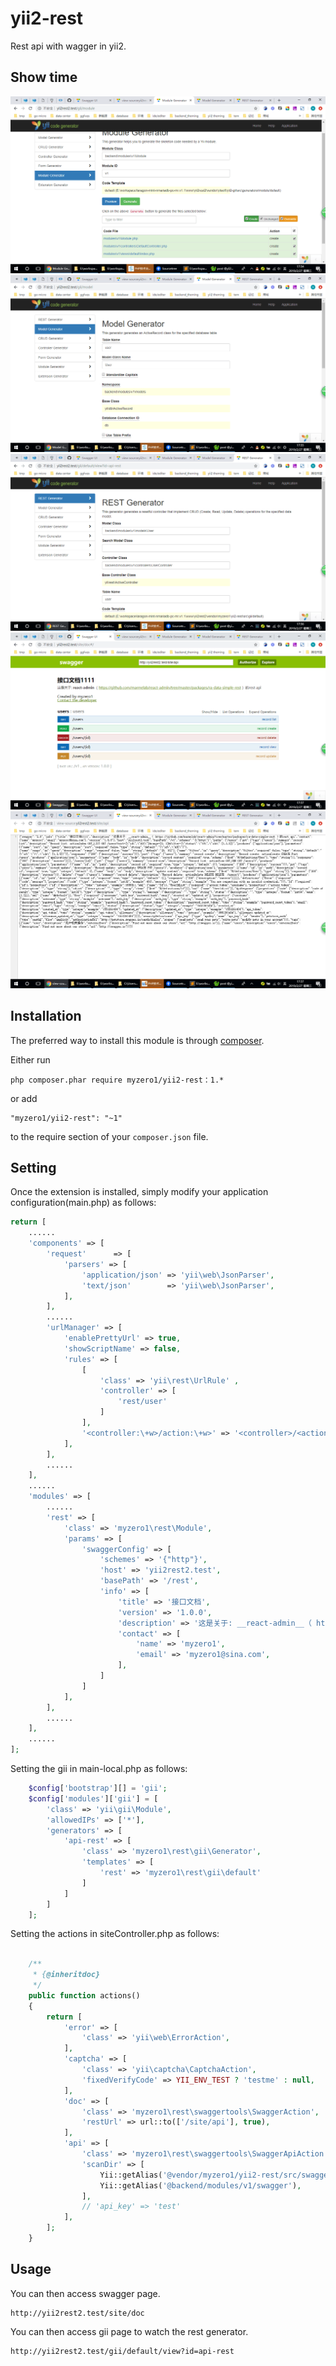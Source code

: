 yii2-rest
========================

Rest api with wagger in yii2.

Show time
------------

![](https://github.com/myzero1/show-time/blob/master/yii2-rest/screenshot1/101.png)
![](https://github.com/myzero1/show-time/blob/master/yii2-rest/screenshot1/102.png)
![](https://github.com/myzero1/show-time/blob/master/yii2-rest/screenshot1/103.png)
![](https://github.com/myzero1/show-time/blob/master/yii2-rest/screenshot1/104.png)
![](https://github.com/myzero1/show-time/blob/master/yii2-rest/screenshot1/105.png)

Installation
------------

The preferred way to install this module is through [composer](http://getcomposer.org/download/).

Either run

```
php composer.phar require myzero1/yii2-rest：1.*
```

or add

```
"myzero1/yii2-rest": "~1"
```

to the require section of your `composer.json` file.



Setting
-----

Once the extension is installed, simply modify your application configuration(main.php) as follows:

```php
return [
    ......
    'components' => [
        'request'      => [
            'parsers' => [
                'application/json' => 'yii\web\JsonParser',
                'text/json'        => 'yii\web\JsonParser',
            ],
        ],
        ......
        'urlManager' => [
            'enablePrettyUrl' => true,
            'showScriptName' => false,
            'rules' => [
                [
                    'class' => 'yii\rest\UrlRule' ,
                    'controller' => [
                        'rest/user'
                    ]
                ],
                '<controller:\+w>/action:\+w>' => '<controller>/<action>'
            ],
        ],
        ......
    ],
    ......
    'modules' => [
        ......
        'rest' => [
            'class' => 'myzero1\rest\Module',
            'params' => [
                'swaggerConfig' => [
                    'schemes' => '{"http"}',
                    'host' => 'yii2rest2.test',
                    'basePath' => '/rest',
                    'info' => [
                        'title' => '接口文档',
                        'version' => '1.0.0',
                        'description' => '这是关于: __react-admin__（ https://github.com/marmelab/react-admin/tree/master/packages/ra-data-simple-rest ）的rest api',
                        'contact' => [
                            'name' => 'myzero1',
                            'email' => 'myzero1@sina.com',
                        ],
                    ]
                ]
            ],
        ],
        ......
    ],
    ......
];
```

Setting the gii in main-local.php as follows:

```php
    $config['bootstrap'][] = 'gii';
    $config['modules']['gii'] = [
        'class' => 'yii\gii\Module',
        'allowedIPs' => ['*'],
        'generators' => [
            'api-rest' => [
                'class' => 'myzero1\rest\gii\Generator',
                'templates' => [
                    'rest' => 'myzero1\rest\gii\default'
                ]
            ]
        ]
    ];
```


Setting the actions in siteController.php as follows:

```php

    /**
     * {@inheritdoc}
     */
    public function actions()
    {
        return [
            'error' => [
                'class' => 'yii\web\ErrorAction',
            ],
            'captcha' => [
                'class' => 'yii\captcha\CaptchaAction',
                'fixedVerifyCode' => YII_ENV_TEST ? 'testme' : null,
            ],
            'doc' => [
                'class' => 'myzero1\rest\swaggertools\SwaggerAction',
                'restUrl' => url::to(['/site/api'], true),
            ],
            'api' => [
                'class' => 'myzero1\rest\swaggertools\SwaggerApiAction',
                'scanDir' => [
                    Yii::getAlias('@vendor/myzero1/yii2-rest/src/swaggertools/config'),
                    Yii::getAlias('@backend/modules/v1/swagger'),
                ],
                // 'api_key' => 'test'
            ],
        ];
    }
```

Usage
-----

You can then access swagger page.

```
http://yii2rest2.test/site/doc
```


You can then access gii page to watch the rest generator.

```
http://yii2rest2.test/gii/default/view?id=api-rest
```